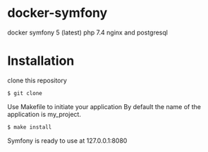 # docker-symfony
docker symfony 5 (latest) php 7.4 nginx and postgresql


# Installation

clone this repository

```bash
$ git clone 
```
Use Makefile to initiate your application
By default the name of the application is my_project.

```bash
$ make install
```
Symfony is ready to use at 127.0.0.1:8080
